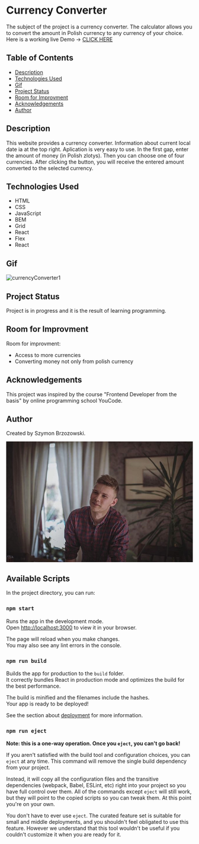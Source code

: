 # Currency Converter
The subject of the project is a currency converter. The calculator allows you to convert the amount in Polish currency to any currency of your choice.<br>Here is a working live Demo -> [CLICK HERE](https://brzozowskiszymon.github.io/currensy-converter-react/)
 
## Table of Contents
* [Description](#description)
* [Technologies Used](#technologies-used)
* [Gif](#gif)
* [Project Status](#project-status)
* [Room for Improvment](#room-for-improvment)
* [Acknowledgements](#acknowledgements)
* [Author](#author)


## Description
This website provides a currency converter. Information about current local date ia at the top right. Aplication is very easy to use. In the first gap, enter the amount of money (in Polish zlotys). Then you can choose one of four currencies. After clicking the button, you will receive the entered amount converted to the selected currency.

## Technologies Used
- HTML
- CSS
- JavaScript
- BEM
- Grid
- React
- Flex
- React

## Gif
![currencyConverter1](https://media.giphy.com/media/v1.Y2lkPTc5MGI3NjExb2djdTJlN2JwOTMxZXhjM3V5OXdmcHltb3V2bzB2b3ZiMzRqZXNleCZlcD12MV9pbnRlcm5hbF9naWZfYnlfaWQmY3Q9Zw/uC8p4g851d7bxlN3YX/giphy.gif)

## Project Status
Project is in progress and it is the result of learning programming.

## Room for Improvment
Room for improvment:
* Access to more currencies
* Converting money not only from polish currency

## Acknowledgements
This project was inspired by the course "Frontend Developer from the basis" by online programming school YouCode. 

## Author
Created by Szymon Brzozowski. 

![Szymon](public/IMG_7526.jpg)

## Available Scripts

In the project directory, you can run:

### `npm start`

Runs the app in the development mode.\
Open [http://localhost:3000](http://localhost:3000) to view it in your browser.

The page will reload when you make changes.\
You may also see any lint errors in the console.

### `npm run build`

Builds the app for production to the `build` folder.\
It correctly bundles React in production mode and optimizes the build for the best performance.

The build is minified and the filenames include the hashes.\
Your app is ready to be deployed!

See the section about [deployment](https://facebook.github.io/create-react-app/docs/deployment) for more information.

### `npm run eject`

**Note: this is a one-way operation. Once you `eject`, you can't go back!**

If you aren't satisfied with the build tool and configuration choices, you can `eject` at any time. This command will remove the single build dependency from your project.

Instead, it will copy all the configuration files and the transitive dependencies (webpack, Babel, ESLint, etc) right into your project so you have full control over them. All of the commands except `eject` will still work, but they will point to the copied scripts so you can tweak them. At this point you're on your own.

You don't have to ever use `eject`. The curated feature set is suitable for small and middle deployments, and you shouldn't feel obligated to use this feature. However we understand that this tool wouldn't be useful if you couldn't customize it when you are ready for it.